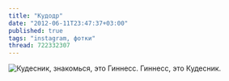 ```yaml
---
title: "Кудодр"
date: "2012-06-11T23:47:37+03:00"
published: true
tags: "instagram, фотки"
thread: 722332307
---
```


![Кудесник, знакомься, это Гиннесс. Гиннесс, это Кудесник.](/images/photos/instagram/guinness.jpg "Кудесник, знакомься, это Гиннесс. Гиннесс, это Кудесник.")
